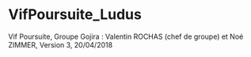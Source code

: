 # VifPoursuite_Ludus
Vif Poursuite, Groupe Gojira : Valentin ROCHAS (chef de groupe) et Noé ZIMMER, Version 3, 20/04/2018
